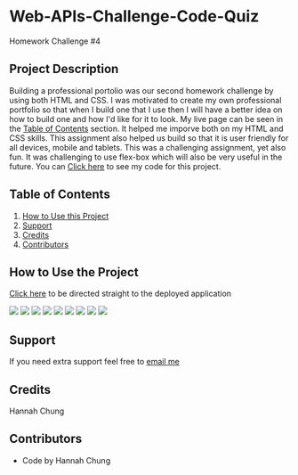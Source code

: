 # Web-APIs-Challenge-Code-Quiz
Homework Challenge #4




## Project Description
Building a professional portolio was our second homework challenge by using both HTML and CSS. I was motivated to create my own professional portfolio so that when I build one that I use then I will have a better idea on how to build one and how I'd like for it to look. My live page can be seen in the <a href="#Table of Contents">Table of Contents</a> section. It helped me imporve both on my HTML and CSS skills. This assignment also helped us build so that it is user friendly for all devices, mobile and tablets. This was a challenging assignment, yet also fun. It was challenging to use flex-box which will also be very useful in the future. You can <a href=https://github.com/hannybear88/hannah-chung-professional-portfolio/>Click here</a>  to see my code for this project. 

## Table of Contents
<nav>
    <ol>
        <li><a href="#How to Use this Project">How to Use this Project</a></li>
        <li><a href="#Support">Support</a></li>
        <li><a href="#Credits">Credits</a></li>
        <li><a href="#Contributors">Contributors</a></li>
    </ol>
</nav>

## How to Use the Project

<a href=https://hannybear88.github.io/hannah-chung-professional-portfolio/>Click here</a> to be directed straight to the deployed application

<img src="./assets/images/HW#4_main_page_screenshot.png" />
<img src="./assets/images/HW#4_quiz_rules_screenshot.png.png" /> 
<img src="./assets/images/HW#4_question_screenshot.png.png" /> 
<img src="./assets/images/HW#4_correct_answer_screenshot.html.png" /> 
<img src="./assets/images/HW#4_incorrect_answer_screenshot.png" /> 
<img src="./assets/images/HW#4_end_of_quiz_screenshot.png" /> 
<img src="./assets/images/HW#4_enter_initials_screenshot.png" /> 
<img src="./assets/images/HW#4_high_score_screenshot.png" /> 
<img src="./assets/images/HW#4_clear_high_scores_screenshot.png" /> 

## Support
If you need extra support feel free to <a href="mailto:hannahkchung88@gmail.com">email me</a>


## Credits
Hannah Chung

## Contributors
<ul>
    <li>Code by Hannah Chung</li>
</ul>
